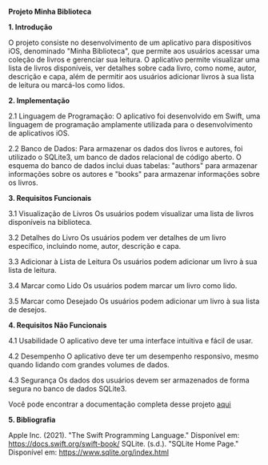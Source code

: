 **Projeto Minha Biblioteca**

**1. Introdução**

O projeto consiste no desenvolvimento de um aplicativo para dispositivos iOS, denominado "Minha Biblioteca", que permite aos usuários acessar uma coleção de livros e gerenciar sua leitura. O aplicativo permite visualizar uma lista de livros disponíveis, ver detalhes sobre cada livro, como nome, autor, descrição e capa, além de permitir aos usuários adicionar livros à sua lista de leitura ou marcá-los como lidos.

**2. Implementação**

2.1 Linguagem de Programação: 
O aplicativo foi desenvolvido em Swift, uma linguagem de programação amplamente utilizada para o desenvolvimento de aplicativos iOS.

2.2 Banco de Dados: 
Para armazenar os dados dos livros e autores, foi utilizado o SQLite3, um banco de dados relacional de código aberto. O esquema do banco de dados inclui duas tabelas: "authors" para armazenar informações sobre os autores e "books" para armazenar informações sobre os livros.

**3. Requisitos Funcionais**

3.1 Visualização de Livros
Os usuários podem visualizar uma lista de livros disponíveis na biblioteca.

3.2 Detalhes do Livro
Os usuários podem ver detalhes de um livro específico, incluindo nome, autor, descrição e capa.

3.3 Adicionar à Lista de Leitura
Os usuários podem adicionar um livro à sua lista de leitura.

3.4 Marcar como Lido
Os usuários podem marcar um livro como lido.

3.5 Marcar como Desejado
Os usuários podem adicionar um livro à sua lista de desejos.


**4. Requisitos Não Funcionais**

4.1 Usabilidade
O aplicativo deve ter uma interface intuitiva e fácil de usar.

4.2 Desempenho
O aplicativo deve ter um desempenho responsivo, mesmo quando lidando com grandes volumes de dados.

4.3 Segurança
Os dados dos usuários devem ser armazenados de forma segura no banco de dados SQLite3.

Você pode encontrar a documentação completa desse projeto [aqui](https://app.gitbook.com/o/87UWrEBVs2JSXHeqYLJe/s/IJiNRWjeCMjeMEcB7Ajh/)

**5. Bibliografia**

Apple Inc. (2021). "The Swift Programming Language." Disponível em: https://docs.swift.org/swift-book/
SQLite. (s.d.). "SQLite Home Page." Disponível em: https://www.sqlite.org/index.html
